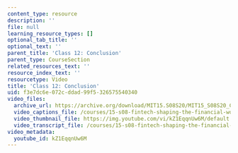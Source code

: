 ```yaml
---
content_type: resource
description: ''
file: null
learning_resource_types: []
optional_tab_title: ''
optional_text: ''
parent_title: 'Class 12: Conclusion'
parent_type: CourseSection
related_resources_text: ''
resource_index_text: ''
resourcetype: Video
title: 'Class 12: Conclusion'
uid: f3e7dc6e-072c-ddad-99f5-326575540340
video_files:
  archive_url: https://archive.org/download/MIT15.S08S20/MIT15_S08S20_Class12_300k.mp4
  video_captions_file: /courses/15-s08-fintech-shaping-the-financial-world-spring-2020/d3c4e5d0eec2538d8c35336a46384fcf_kZ1EqqnUw6M.vtt
  video_thumbnail_file: https://img.youtube.com/vi/kZ1EqqnUw6M/default.jpg
  video_transcript_file: /courses/15-s08-fintech-shaping-the-financial-world-spring-2020/8f6881696575c35ca6768464272c1d5e_kZ1EqqnUw6M.pdf
video_metadata:
  youtube_id: kZ1EqqnUw6M
---
```

